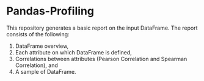 # Pandas-Profiling
This repository generates a basic report on the input DataFrame. 
The report consists of the following:
1. DataFrame overview,
2. Each attribute on which DataFrame is defined,
3. Correlations between attributes (Pearson Correlation and Spearman Correlation), and
4. A sample of DataFrame.
